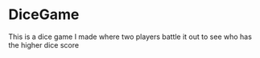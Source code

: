 # DiceGame

This is a dice game I made where two players battle it out to see who has the higher dice score
